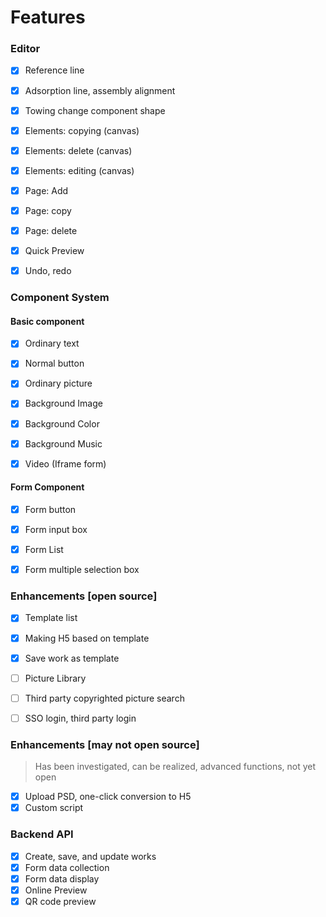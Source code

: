 # Features

### Editor
- [x]  Reference line
- [x]  Adsorption line, assembly alignment
- [x]  Towing change component shape
- [x]  Elements: copying (canvas)
- [x]  Elements: delete (canvas)
- [x]  Elements: editing (canvas)
- [x]  Page: Add
- [x]  Page: copy
- [x]  Page: delete
- [x]  Quick Preview
- [x]  Undo, redo


### Component System

#### Basic component

- [x]  Ordinary text
- [x]  Normal button
- [x]  Ordinary picture
- [x]  Background Image
- [x]  Background Color
- [x]  Background Music
- [x]  Video (Iframe form)


#### Form Component

- [x]  Form button
- [x]  Form input box
- [x]  Form List
- [x]  Form multiple selection box



### Enhancements [open source]

- [x]  Template list
- [x]  Making H5 based on template
- [x]  Save work as template
- [ ] Picture Library
- [ ] Third party copyrighted picture search
- [ ]  SSO login, third party login



### Enhancements [may not open source]
> Has been investigated, can be realized, advanced functions, not yet open

- [x]  Upload PSD, one-click conversion to H5
- [x] Custom script

### Backend API

- [x]  Create, save, and update works
- [x]  Form data collection
- [x]  Form data display
- [x]  Online Preview
- [x]  QR code preview
